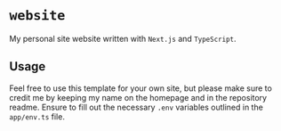# `website`

My personal site website written with `Next.js` and `TypeScript`.

## Usage

Feel free to use this template for your own site, but please make sure to credit me by keeping my name on the homepage and in the repository readme. Ensure to fill out the necessary `.env` variables outlined in the `app/env.ts` file.